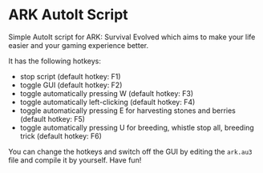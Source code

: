 # ARK AutoIt Script
Simple AutoIt script for ARK: Survival Evolved which aims to make your life easier and your gaming experience better.

It has the following hotkeys:
* stop script (default hotkey: F1)
* toggle GUI (default hotkey: F2)
* toggle automatically pressing W (default hotkey: F3)
* toggle automatically left-clicking (default hotkey: F4)
* toggle automatically pressing E for harvesting stones and berries (default hotkey: F5)
* toggle automatically pressing U for breeding, whistle stop all, breeding trick (default hotkey: F6)

You can change the hotkeys and switch off the GUI by editing the `ark.au3` file and compile it by yourself. Have fun!
